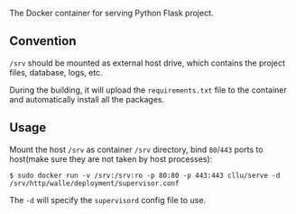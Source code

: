 The Docker container for serving Python Flask project.

## Convention
`/srv` should be mounted as external host drive, which contains the project files, database, logs, etc.

During the building, it will upload the `requirements.txt` file to the container and automatically install all the packages.

## Usage

Mount the host `/srv` as container `/srv` directory, bind `80`/`443` ports to host(make sure they are not taken by host processes):

    $ sudo docker run -v /srv:/srv:ro -p 80:80 -p 443:443 cllu/serve -d /srv/http/walle/deployment/supervisor.conf

The `-d` will specify the `supervisord` config file to use.
